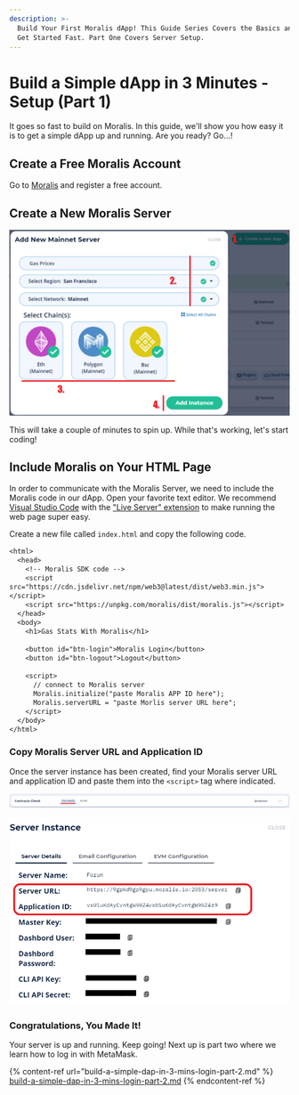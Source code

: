 ```yaml
---
description: >-
  Build Your First Moralis dApp! This Guide Series Covers the Basics and How to
  Get Started Fast. Part One Covers Server Setup.
---
```


# Build a Simple dApp in 3 Minutes - Setup (Part 1)

It goes so fast to build on Moralis. In this guide, we'll show you how easy it is to get a simple dApp up and running. Are you ready? Go...!

## Create a Free Moralis Account

Go to [Moralis](https://admin.moralis.io) and register a free account.

## Create a New Moralis Server

![Pick a cool name, select the region closest to you, then choose "Mainnet" for Network.](<../.gitbook/assets/image (92).png>)

This will take a couple of minutes to spin up. While that's working, let's start coding!

## Include Moralis on Your HTML Page

In order to communicate with the Moralis Server, we need to include the Moralis code in our dApp. Open your favorite text editor. We recommend [Visual Studio Code](https://code.visualstudio.com) with the ["Live Server" extension](https://marketplace.visualstudio.com/items?itemName=ritwickdey.LiveServer) to make running the web page super easy.

Create a new file called `index.html` and copy the following code.

```markup
<html>
  <head>
    <!-- Moralis SDK code -->
    <script src="https://cdn.jsdelivr.net/npm/web3@latest/dist/web3.min.js"></script>
    <script src="https://unpkg.com/moralis/dist/moralis.js"></script>
  </head>
  <body>
    <h1>Gas Stats With Moralis</h1>

    <button id="btn-login">Moralis Login</button>
    <button id="btn-logout">Logout</button>

    <script>
      // connect to Moralis server
      Moralis.initialize("paste Moralis APP ID here");
      Moralis.serverURL = "paste Morlis server URL here";
    </script>
  </body>
</html>
```

### Copy Moralis Server URL and Application ID

Once the server instance has been created, find your Moralis server URL and application ID and paste them into the `<script>` tag where indicated.

![Click the "View Details" button](<../.gitbook/assets/image (94).png>)

![Paste URL and ID into your HTML file where indicated.](<../.gitbook/assets/image (96).png>)

### Congratulations, You Made It!

Your server is up and running. Keep going! Next up is part two where we learn how to log in with MetaMask.

{% content-ref url="build-a-simple-dap-in-3-mins-login-part-2.md" %}
[build-a-simple-dap-in-3-mins-login-part-2.md](build-a-simple-dap-in-3-mins-login-part-2.md)
{% endcontent-ref %}

